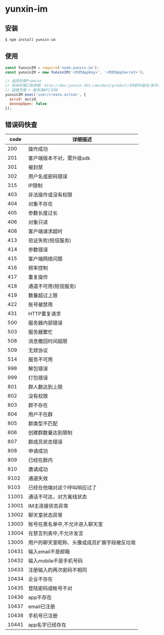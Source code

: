 # yunxin-im

## 安装

```bash
$ npm install yunxin-im
```

## 使用

```javascript
const YunxinIM = require('node-yunxin-im');
const yunxinIM = new YunxinIM('<你的AppKey>', '<你的AppSecret>');

// 返回的是Promise
// 具体的接口和参数：http://dev.yunxin.163.com/docs/product/IM即时通讯/新手接入指南
// 链接页面 > 服务端API文档
yunxinIM.exec('user/create.action', {
  accid: accid,
  donnopOpen: false
});
```

## 错误码快查

code| 详细描述
----|----
200 | 操作成功
201 | 客户端版本不对，需升级sdk
301 | 被封禁
302 | 用户名或密码错误
315 | IP限制
403 | 非法操作或没有权限
404 | 对象不存在
405 | 参数长度过长
406 | 对象只读
408 | 客户端请求超时
413 | 验证失败(短信服务)
414 | 参数错误
415 | 客户端网络问题
416 | 频率控制
417 | 重复操作
418 | 通道不可用(短信服务)
419 | 数量超过上限
422 | 账号被禁用
431 | HTTP重复请求
500 | 服务器内部错误
503 | 服务器繁忙
508 | 消息撤回时间超限
509 | 无效协议
514 | 服务不可用
998 | 解包错误
999 | 打包错误
801 | 群人数达到上限
802 | 没有权限
803 | 群不存在
804 | 用户不在群
805 | 群类型不匹配
806 | 创建群数量达到限制
807 | 群成员状态错误
808 | 申请成功
809 | 已经在群内
810 | 邀请成功
9102 | 通道失效
9103 | 已经在他端对这个呼叫响应过了
11001 | 通话不可达，对方离线状态
13001 | IM主连接状态异常
13002 | 聊天室状态异常
13003 | 账号在黑名单中,不允许进入聊天室
13004 | 在禁言列表中,不允许发言
13005 | 用户的聊天室昵称、头像或成员扩展字段被反垃圾
10431 | 输入email不是邮箱
10432 | 输入mobile不是手机号码
10433 | 注册输入的两次密码不相同
10434 | 企业不存在
10435 | 登陆密码或帐号不对
10436 | app不存在
10437 | email已注册
10438 | 手机号已注册
10441 | app名字已经存在